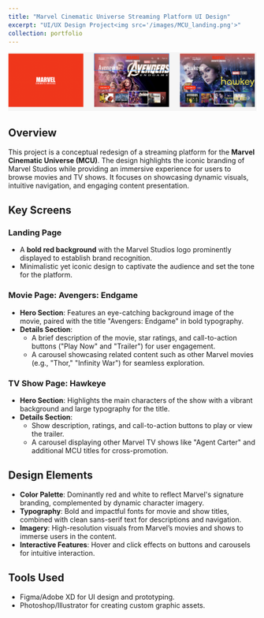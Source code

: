 ```yaml
---
title: "Marvel Cinematic Universe Streaming Platform UI Design"
excerpt: "UI/UX Design Project<img src='/images/MCU_landing.png'>"
collection: portfolio
---
```



![Image 1](/images/MCU_OTT.png)

## Overview
This project is a conceptual redesign of a streaming platform for the **Marvel Cinematic Universe (MCU)**. The design highlights the iconic branding of Marvel Studios while providing an immersive experience for users to browse movies and TV shows. It focuses on showcasing dynamic visuals, intuitive navigation, and engaging content presentation.

## Key Screens

### Landing Page
- A **bold red background** with the Marvel Studios logo prominently displayed to establish brand recognition.
- Minimalistic yet iconic design to captivate the audience and set the tone for the platform.

### Movie Page: Avengers: Endgame
- **Hero Section**: Features an eye-catching background image of the movie, paired with the title "Avengers: Endgame" in bold typography.
- **Details Section**: 
  - A brief description of the movie, star ratings, and call-to-action buttons ("Play Now" and "Trailer") for user engagement.
  - A carousel showcasing related content such as other Marvel movies (e.g., "Thor," "Infinity War") for seamless exploration.
  
### TV Show Page: Hawkeye
- **Hero Section**: Highlights the main characters of the show with a vibrant background and large typography for the title.
- **Details Section**:
  - Show description, ratings, and call-to-action buttons to play or view the trailer.
  - A carousel displaying other Marvel TV shows like "Agent Carter" and additional MCU titles for cross-promotion.

## Design Elements
- **Color Palette**: Dominantly red and white to reflect Marvel's signature branding, complemented by dynamic character imagery.
- **Typography**: Bold and impactful fonts for movie and show titles, combined with clean sans-serif text for descriptions and navigation.
- **Imagery**: High-resolution visuals from Marvel’s movies and shows to immerse users in the content.
- **Interactive Features**: Hover and click effects on buttons and carousels for intuitive interaction.

## Tools Used
- Figma/Adobe XD for UI design and prototyping.
- Photoshop/Illustrator for creating custom graphic assets.
